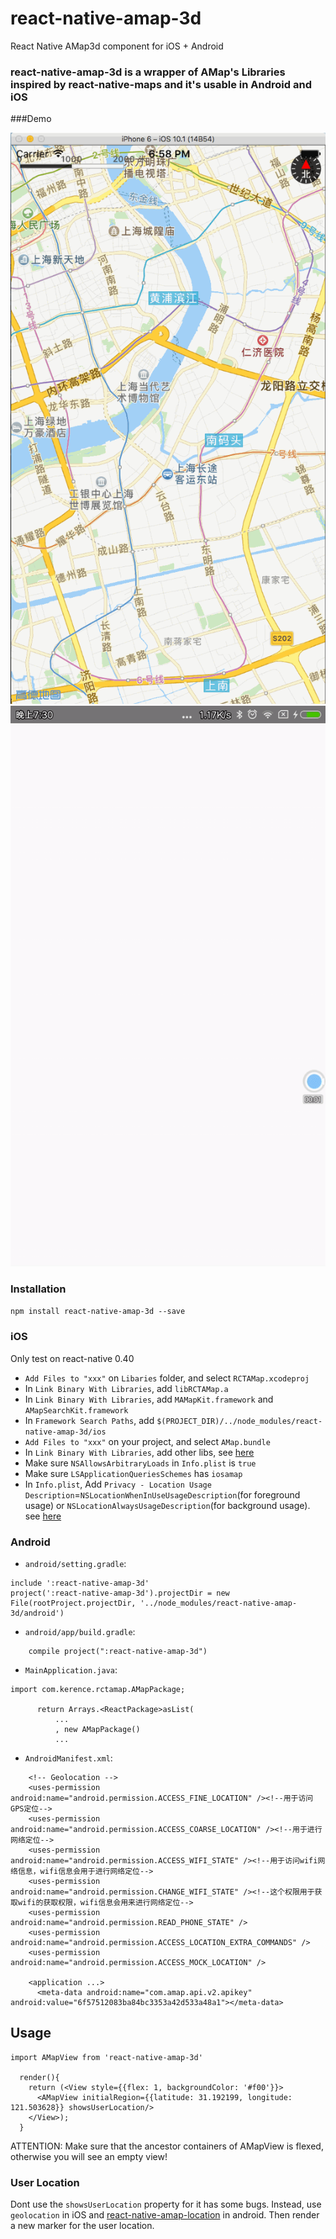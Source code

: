 # react-native-amap-3d
React Native AMap3d component for iOS + Android

### react-native-amap-3d is a wrapper of AMap's Libraries inspired by react-native-maps and it's usable in Android and iOS

###Demo

![demo-gif](https://github.com/Kerence/react-native-amap-3d/blob/master/ios_amap_3d.gif)
![demo-gif](https://github.com/Kerence/react-native-amap-3d/blob/master/amap-3d-android.gif)

### Installation

`npm install react-native-amap-3d --save`

### iOS
Only test on react-native 0.40
* `Add Files to "xxx"` on `Libaries` folder, and select `RCTAMap.xcodeproj`
* In `Link Binary With Libraries`, add `libRCTAMap.a`
* In `Link Binary With Libraries`, add `MAMapKit.framework` and `AMapSearchKit.framework`
* In `Framework Search Paths`, add `$(PROJECT_DIR)/../node_modules/react-native-amap-3d/ios`
* `Add Files to "xxx"` on your project, and select `AMap.bundle`
* In `Link Binary With Libraries`, add other libs, see [here](http://lbs.amap.com/api/ios-sdk/guide/create-project/manual-configuration/#t3)
* Make sure `NSAllowsArbitraryLoads` in `Info.plist` is `true`
* Make sure `LSApplicationQueriesSchemes` has `iosamap`
* In `Info.plist`, Add `Privacy - Location Usage Description`=`NSLocationWhenInUseUsageDescription`(for foreground usage) 
  or `NSLocationAlwaysUsageDescription`(for background usage). see [here](http://lbs.amap.com/api/ios-sdk/guide/draw-on-map/draw-location-marker/)

### Android
* `android/setting.gradle`:
```
include ':react-native-amap-3d'
project(':react-native-amap-3d').projectDir = new File(rootProject.projectDir, '../node_modules/react-native-amap-3d/android')
```
* `android/app/build.gradle`:
```
    compile project(":react-native-amap-3d")
```
* `MainApplication.java`:
```
import com.kerence.rctamap.AMapPackage;
      
      return Arrays.<ReactPackage>asList(
          ...
          , new AMapPackage()
          ...
```
* `AndroidManifest.xml`:
```
    <!-- Geolocation -->
    <uses-permission android:name="android.permission.ACCESS_FINE_LOCATION" /><!--用于访问GPS定位-->
    <uses-permission android:name="android.permission.ACCESS_COARSE_LOCATION" /><!--用于进行网络定位-->
    <uses-permission android:name="android.permission.ACCESS_WIFI_STATE" /><!--用于访问wifi网络信息，wifi信息会用于进行网络定位-->
    <uses-permission android:name="android.permission.CHANGE_WIFI_STATE" /><!--这个权限用于获取wifi的获取权限，wifi信息会用来进行网络定位-->
    <uses-permission android:name="android.permission.READ_PHONE_STATE" />
    <uses-permission android:name="android.permission.ACCESS_LOCATION_EXTRA_COMMANDS" />
    <uses-permission android:name="android.permission.ACCESS_MOCK_LOCATION" />

    <application ...>
      <meta-data android:name="com.amap.api.v2.apikey" android:value="6f57512083ba84bc3353a42d533a48a1"></meta-data>

```

## Usage
```
import AMapView from 'react-native-amap-3d'

  render(){
    return (<View style={{flex: 1, backgroundColor: '#f00'}}>
      <AMapView initialRegion={{latitude: 31.192199, longitude: 121.503628}} showsUserLocation/>
    </View>);
  }
```

ATTENTION: Make sure that the ancestor containers of AMapView is flexed, otherwise you will see an empty view!

### User Location
Dont use the `showsUserLocation` property for it has some bugs. 
Instead, use `geolocation` in iOS and [react-native-amap-location](https://github.com/xiaobuu/react-native-amap-location) in android.
Then render a new marker for the user location.
